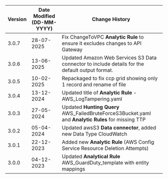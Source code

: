 | **Version** | **Date Modified (DD-MM-YYYY)** | **Change History**                          |
|-------------|--------------------------------|---------------------------------------------|
| 3.0.7       | 28-07-2025                     | Fix ChangeToVPC **Analytic Rule** to ensure it excludes changes to API Gateway |
| 3.0.6       | 13-06-2025                     | Updated Amazon Web Services S3 Data connector to include details for the default output format. |
| 3.0.5       | 10-02-2025                     | Repackaged to fix ccp grid showing only 1 record and rename of file   |
| 3.0.4       | 13-12-2024                     | Updated title of **Analytic Rule** - AWS_LogTampering.yaml   |
| 3.0.3       | 27-05-2024                     | Updated **Hunting Query** AWS_FailedBruteForceS3Bucket.yaml and **Analytic Rules** for missing TTP   |
| 3.0.2       | 05-04-2024                     | Updated awsS3 **Data connector**, added new Data Type CloudWatch     |
| 3.0.1       | 22-12-2023                     | Added new **Analytic Rule** (AWS Config Service Resource Deletion Attempts)     |
| 3.0.0       | 04-12-2023                     | Updated **Analytical Rule**  AWS_GuardDuty_template with entity mappings     |
